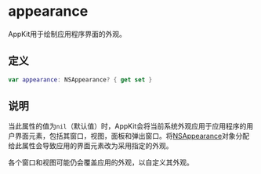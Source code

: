 # appearance

AppKit用于绘制应用程序界面的外观。

## 定义

```swift
var appearance: NSAppearance? { get set }
```

## 说明

当此属性的值为`nil`（默认值）时，AppKit会将当前系统外观应用于应用程序的用户界面元素，包括其窗口，视图，面板和弹出窗口。将[NSAppearance]()对象分配给此属性会导致应用的界面元素改为采用指定的外观。

各个窗口和视图可能仍会覆盖应用的外观，以自定义其外观。